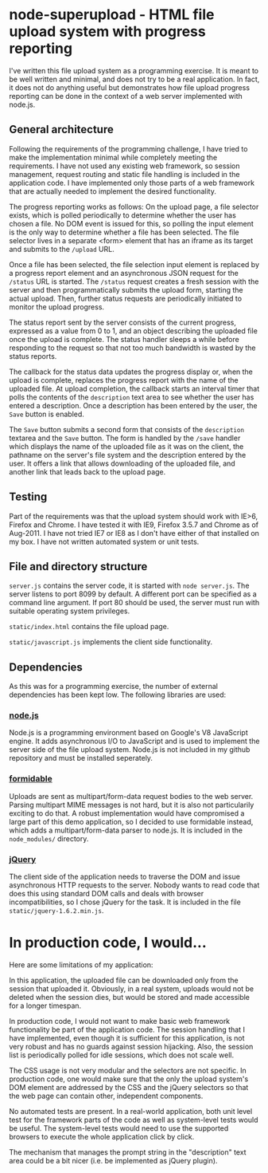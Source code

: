 # node-superupload - HTML file upload system with progress reporting #

I've written this file upload system as a programming exercise.  It is
meant to be well written and minimal, and does not try to be a real
application.  In fact, it does not do anything useful but demonstrates
how file upload progress reporting can be done in the context of a web
server implemented with node.js.

## General architecture ##

Following the requirements of the programming challenge, I have tried
to make the implementation minimal while completely meeting the
requirements.  I have not used any existing web framework, so session
management, request routing and static file handling is included in
the application code.  I have implemented only those parts of a web
framework that are actually needed to implement the desired
functionality.

The progress reporting works as follows: On the upload page, a file
selector exists, which is polled periodically to determine whether the
user has chosen a file.  No DOM event is issued for this, so polling
the input element is the only way to determine whether a file has been
selected.  The file selector lives in a separate &lt;form&gt; element that
has an iframe as its target and submits to the `/upload` URL.

Once a file has been selected, the file selection input element is
replaced by a progress report element and an asynchronous JSON request
for the `/status` URL is started.  The `/status` request creates a
fresh session with the server and then programmatically submits the
upload form, starting the actual upload.  Then, further status
requests are periodically initiated to monitor the upload progress.

The status report sent by the server consists of the current progress,
expressed as a value from 0 to 1, and an object describing the
uploaded file once the upload is complete.  The status handler sleeps
a while before responding to the request so that not too much
bandwidth is wasted by the status reports.

The callback for the status data updates the progress display or, when
the upload is complete, replaces the progress report with the name of
the uploaded file.  At upload completion, the callback starts an
interval timer that polls the contents of the `description` text area
to see whether the user has entered a description.  Once a description
has been entered by the user, the `Save` button is enabled.

The `Save` button submits a second form that consists of the
`description` textarea and the `Save` button.  The form is handled by
the `/save` handler which displays the name of the uploaded file as it
was on the client, the pathname on the server's file system and the
description entered by the user.  It offers a link that allows
downloading of the uploaded file, and another link that leads back to
the upload page.

## Testing ##

Part of the requirements was that the upload system should work with
IE>6, Firefox and Chrome.  I have tested it with IE9, Firefox 3.5.7
and Chrome as of Aug-2011.  I have not tried IE7 or IE8 as I don't
have either of that installed on my box.  I have not written automated
system or unit tests.

## File and directory structure ##

`server.js` contains the server code, it is started with `node
server.js`.  The server listens to port 8099 by default.  A different
port can be specified as a command line argument.  If port 80 should
be used, the server must run with suitable operating system
privileges.

`static/index.html` contains the file upload page.

`static/javascript.js` implements the client side functionality.

## Dependencies ##

As this was for a programming exercise, the number of external
dependencies has been kept low.  The following libraries are used:

### [node.js](http://nodejs.org/) ###

Node.js is a programming environment based on Google's V8 JavaScript
engine.  It adds asynchronous I/O to JavaScript and is used to
implement the server side of the file upload system.  Node.js is not
included in my github repository and must be installed seperately.

### [formidable](https://github.com/felixge/node-formidable) ###

Uploads are sent as multipart/form-data request bodies to the web
server.  Parsing multipart MIME messages is not hard, but it is also
not particularily exciting to do that.  A robust implementation would
have compromised a large part of this demo application, so I decided
to use formidable instead, which adds a multipart/form-data parser to
node.js.  It is included in the `node_modules/` directory.

### [jQuery](http://jquery.com/) ###

The client side of the application needs to traverse the DOM and issue
asynchronous HTTP requests to the server.  Nobody wants to read code
that does this using standard DOM calls and deals with browser
incompatibilities, so I chose jQuery for the task.  It is included in
the file `static/jquery-1.6.2.min.js`.

# In production code, I would... #

Here are some limitations of my application:

In this application, the uploaded file can be downloaded only from the
session that uploaded it.  Obviously, in a real system, uploads would
not be deleted when the session dies, but would be stored and made
accessible for a longer timespan.

In production code, I would not want to make basic web framework
functionality be part of the application code.  The session handling
that I have implemented, even though it is sufficient for this
application, is not very robust and has no guards against session
hijacking.  Also, the session list is periodically polled for idle
sessions, which does not scale well.

The CSS usage is not very modular and the selectors are not specific.
In production code, one would make sure that the only the upload
system's DOM element are addressed by the CSS and the jQuery selectors
so that the web page can contain other, independent components.

No automated tests are present.  In a real-world application, both
unit level test for the framework parts of the code as well as
system-level tests would be useful.  The system-level tests would need
to use the supported browsers to execute the whole application click
by click.

The mechanism that manages the prompt string in the "description" text
area could be a bit nicer (i.e. be implemented as jQuery plugin).

